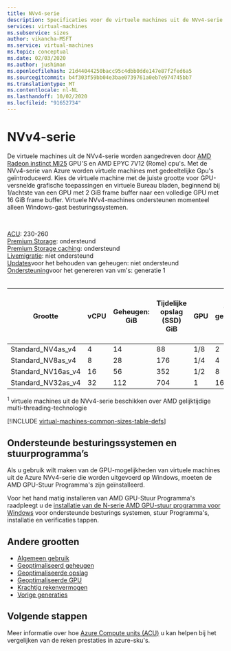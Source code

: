 ```yaml
---
title: NVv4-serie
description: Specificaties voor de virtuele machines uit de NVv4-serie.
services: virtual-machines
ms.subservice: sizes
author: vikancha-MSFT
ms.service: virtual-machines
ms.topic: conceptual
ms.date: 02/03/2020
ms.author: jushiman
ms.openlocfilehash: 21d44044250bacc95c4dbb0dde147e87f2fed6a5
ms.sourcegitcommit: b4f303f59bb04e3bae0739761a0eb7e974745bb7
ms.translationtype: MT
ms.contentlocale: nl-NL
ms.lasthandoff: 10/02/2020
ms.locfileid: "91652734"
---
```

# <a name="nvv4-series"></a>NVv4-serie 

De virtuele machines uit de NVv4-serie worden aangedreven door [AMD Radeon instinct MI25](https://www.amd.com/en/products/professional-graphics/instinct-mi25) GPU'S en AMD EPYC 7V12 (Rome) cpu's. Met de NVv4-serie van Azure worden virtuele machines met gedeeltelijke Gpu's geïntroduceerd. Kies de virtuele machine met de juiste grootte voor GPU-versnelde grafische toepassingen en virtuele Bureau bladen, beginnend bij 1/achtste van een GPU met 2 GiB frame buffer naar een volledige GPU met 16 GiB frame buffer. Virtuele NVv4-machines ondersteunen momenteel alleen Windows-gast besturingssystemen.

<br>

[ACU](acu.md): 230-260<br>
[Premium Storage](premium-storage-performance.md): ondersteund<br>
[Premium Storage caching](premium-storage-performance.md): ondersteund<br>
[Livemigratie](maintenance-and-updates.md): niet ondersteund<br>
[Updates](maintenance-and-updates.md)voor het behouden van geheugen: niet ondersteund<br>
[Ondersteuning](generation-2.md)voor het genereren van vm's: generatie 1<br>
<br>

| Grootte | vCPU | Geheugen: GiB | Tijdelijke opslag (SSD) GiB | GPU | GPU-geheugen: GiB | Max. aantal gegevensschijven | Maximum aantal Nic's/verwachte netwerk bandbreedte (MBps) |
| --- | --- | --- | --- | --- | --- | --- | --- |
| Standard_NV4as_v4 |4 |14 |88 | 1/8 | 2 | 4 | 2 / 1000 |
| Standard_NV8as_v4 |8 |28 |176 | 1/4 | 4 | 8 | 4 / 2000 |
| Standard_NV16as_v4 |16 |56 |352 | 1/2 | 8 | 16 | 8 / 4000 |
| Standard_NV32as_v4 |32 |112 |704 | 1 | 16 | 32 | 8 / 8000 |

<sup>1</sup> virtuele machines uit de NVv4-serie beschikken over AMD gelijktijdige multi-threading-technologie

[!INCLUDE [virtual-machines-common-sizes-table-defs](../../includes/virtual-machines-common-sizes-table-defs.md)]

## <a name="supported-operating-systems-and-drivers"></a>Ondersteunde besturingssystemen en stuurprogramma’s

Als u gebruik wilt maken van de GPU-mogelijkheden van virtuele machines uit de Azure NVv4-serie die worden uitgevoerd op Windows, moeten de AMD GPU-Stuur Programma's zijn geïnstalleerd.

Voor het hand matig installeren van AMD GPU-Stuur Programma's raadpleegt u de [installatie van de N-serie AMD GPU-stuur programma voor Windows](./windows/n-series-amd-driver-setup.md) voor ondersteunde besturings systemen, stuur Programma's, installatie en verificaties tappen.

## <a name="other-sizes"></a>Andere grootten

- [Algemeen gebruik](sizes-general.md)
- [Geoptimaliseerd geheugen](sizes-memory.md)
- [Geoptimaliseerde opslag](sizes-storage.md)
- [Geoptimaliseerde GPU](sizes-gpu.md)
- [Krachtig rekenvermogen](sizes-hpc.md)
- [Vorige generaties](sizes-previous-gen.md)

## <a name="next-steps"></a>Volgende stappen

Meer informatie over hoe [Azure Compute units (ACU)](acu.md) u kan helpen bij het vergelijken van de reken prestaties in azure-sku's.
